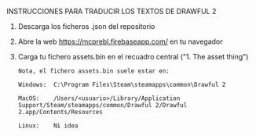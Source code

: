 INSTRUCCIONES PARA TRADUCIR LOS TEXTOS DE DRAWFUL 2

1. Descarga los ficheros .json del repositorio 
2. Abre la web https://mcprebl.firebaseapp.com/ en tu navegador
3. Carga tu fichero assets.bin en el recuadro central ("1. The asset thing")

    ```
    Nota, el fichero assets.bin suele estar en:

    Windows:  C:\Program Files\Steam\steamapps\common\Drawful 2
    
    MacOS:    /Users/<usuario>/Library/Application Support/Steam/steamapps/common/Drawful 2/Drawful 2.app/Contents/Resources
    
    Linux:    Ni idea
 

